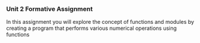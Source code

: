 ### Unit 2 Formative Assignment

In this assignment you will explore the concept of functions and modules
by creating a program that performs various numerical operations using functions

##